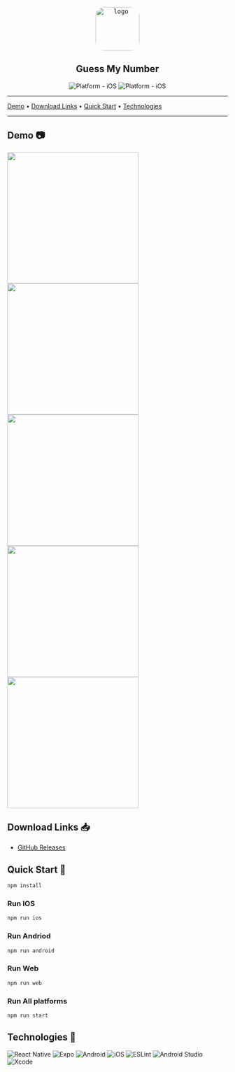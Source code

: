 <p align="center">
<kbd>
  <img style="width:100px; height:100px; border-radius:20%;" class="rounded-image" src="./assets/images/background.png" alt="logo" height="150"/></kbd>
</p>

<h2 align="center">
    Guess My Number
</h2>

<p align="center">

</p>

<div align="center">

![Platform - iOS](https://img.shields.io/badge/platform-iOS-blue.svg)
![Platform - iOS](https://img.shields.io/badge/platform-andriod-red.svg)

</div>

<hr><a href="#demo-">Demo</a> &bull; <a href="#download-links-">Download Links</a> &bull; <a href="#quick-start-">Quick Start</a> &bull; <a href="#technologies-">Technologies</a></p>
<hr>

## Demo 📷

<img src="./assets/images/1.jpg" width=300> <img src="./assets/images/2.jpg" width=300>
<img src="./assets/images/3.jpg" width=300> <img src="./assets/images/4.jpg" width=300>
<img src="./assets/images/5.jpg" width=300>

## Download Links 📥

- [GitHub Releases](https://github.com/AlexeyShaykov/Native_game/releases/tag/1.0.0)

## Quick Start 🔨

```bash
npm install
```

### Run IOS

```bash
npm run ios
```

### Run Andriod

```bash
npm run android
```

### Run Web

```bash
npm run web
```

### Run All platforms

```bash
npm run start
```


## Technologies 🔧

![React Native](https://img.shields.io/badge/react_native-%2320232a.svg?style=for-the-badge&logo=react&logoColor=%2361DAFB)
![Expo](https://img.shields.io/badge/expo-1C1E24?style=for-the-badge&logo=expo&logoColor=#D04A37)
![Android](https://img.shields.io/badge/Android-3DDC84?style=for-the-badge&logo=android&logoColor=white)
![iOS](https://img.shields.io/badge/iOS-000000?style=for-the-badge&logo=ios&logoColor=white)
![ESLint](https://img.shields.io/badge/ESLint-4B3263?style=for-the-badge&logo=eslint&logoColor=white)
![Android Studio](https://img.shields.io/badge/android%20studio-346ac1?style=for-the-badge&logo=android%20studio&logoColor=white)
![Xcode](https://img.shields.io/badge/Xcode-007ACC?style=for-the-badge&logo=Xcode&logoColor=white)